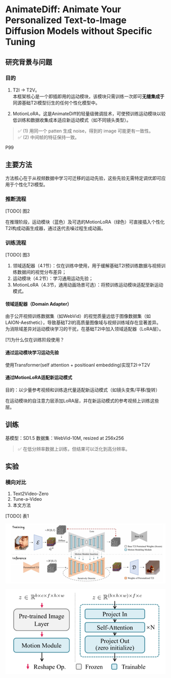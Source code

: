 # AnimateDiff: Animate Your Personalized Text-to-Image Diffusion Models without Specific Tuning

## 研究背景与问题
### 目的

1. T2I -> T2V。  
本框架核心是一个即插即用的运动模块，该模块只需训练一次即可**无缝集成于**同源基础T2I模型衍生的任何个性化模型中。

2. MotionLoRA，这是AnimateDiff的轻量级微调技术，可使预训练运动模块以较低训练和数据收集成本适应新运动模式（如不同镜头类型）。


> &#x2705; (1) 用同一个 patten 生成 noise，得到的 image 可能更有一致性。   
> &#x2705; (2) 中间帧的特征保持一致。    


P99  
## 主要方法

方法核心在于从视频数据中学习可迁移的运动先验，这些先验无需特定调优即可应用于个性化T2I模型。

### 推断流程

[TODO] 图2


在推理阶段，运动模块（蓝色）及可选的MotionLoRA（绿色）可直接插入个性化T2I构成动画生成器，通过迭代去噪过程生成动画。

### 训练流程

[TODO] 图3

1. 领域适配器（4.1节）：仅在训练中使用，用于缓解基础T2I预训练数据与视频训练数据间的视觉分布差异；
2. 运动模块（4.2节）：学习通用运动先验；
3. MotionLoRA（4.3节，通用动画场景可选）：将预训练运动模块适配至新运动模式。

#### 领域适配器（Domain Adapter）

由于公开视频训练数据集（如WebVid）的视觉质量远低于图像数据集（如LAION-Aesthetic），导致基础T2I的高质量图像域与视频训练域存在显著差异。  
为消除域差异对运动模块学习的干扰，在基础T2I中加入领域适配器（LoRA层）。

[?]为什么仅在训练阶段使用？

#### 通过运动模块学习运动先验

使用Transformer(self attention + positioanl embedding)实现T2I->T2V

#### 通过MotionLoRA适配新运动模式

目的：以少量参考视频和训练迭代量适配新运动模式（如镜头变焦/平移/旋转）

在运动模块的自注意力层添加LoRA层，并在新运动模式的参考视频上训练这些层。

## 训练

基模型：SD1.5
数据集：WebVid-10M, resized at 256x256

> &#x2705; 在低分辨率数据上训练，但结果可以泛化到高分辨率。   

## 实验

### 横向对比

1. Text2Video-Zero
2. Tune-a-Video
3. 本文方法

[TODO] 表1

![](./assets/08-99.png) 



![](./assets/08-100.png)   




  

